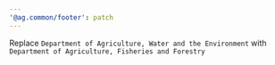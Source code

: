 ```yaml
---
'@ag.common/footer': patch
---
```


Replace `Department of Agriculture, Water and the Environment` with `Department of Agriculture, Fisheries and Forestry`
